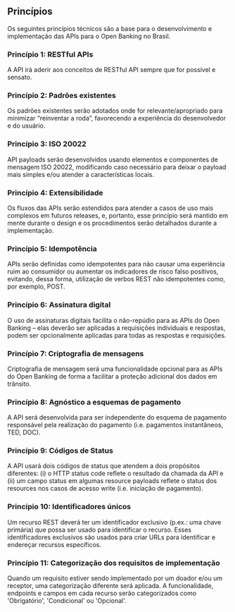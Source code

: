 ## Princípios

Os seguintes princípios técnicos são a base para o desenvolvimento e implementação das APIs para o Open Banking no Brasil.

### Princípio 1: RESTful APIs
A API irá aderir aos conceitos de RESTful API sempre que for possível e sensato.

### Princípio 2: Padrões existentes 
Os padrões existentes serão adotados onde for relevante/apropriado para minimizar “reinventar a roda”, favorecendo a experiência do desenvolvedor e do usuário.

### Princípio 3: ISO 20022
API payloads serão desenvolvidos usando elementos e componentes de mensagem ISO 20022, modificando caso necessário para deixar o payload mais simples e/ou atender a características locais.

### Princípio 4: Extensibilidade
Os fluxos das APIs serão estendidos para atender a casos de uso mais complexos em futuros releases, e, portanto, esse princípio será mantido em mente durante o design e os procedimentos serão detalhados durante a implementação.

### Princípio 5: Idempotência
APIs serão definidas como idempotentes para não causar uma experiência ruim ao consumidor ou aumentar os indicadores de risco falso positivos, evitando, dessa forma, utilização de verbos REST não idempotentes como, por exemplo, POST.

### Princípio 6: Assinatura digital
O uso de assinaturas digitais facilita o não-repúdio para as APIs do Open Banking – elas deverão ser aplicadas a requisições individuais e respostas, podem ser opcionalmente aplicadas para todas as respostas e requisições.

### Princípio 7: Criptografia de mensagens
Criptografia de mensagem será uma funcionalidade opcional para as APIs do Open Banking de forma a facilitar a proteção adicional dos dados em trânsito.

### Princípio 8: Agnóstico a esquemas de pagamento
A API será desenvolvida para ser independente do esquema de pagamento responsável pela realização do pagamento (i.e. pagamentos instantâneos, TED, DOC).

### Princípio 9: Códigos de Status
A API usará dois códigos de status que atendem a dois propósitos diferentes: (i) o HTTP status code reflete o resultado da chamada da API e (ii) um campo status em algumas resource payloads reflete o status dos resources nos casos de acesso write (i.e. iniciação de pagamento).

### Princípio 10: Identificadores únicos
Um recurso REST deverá ter um identificador exclusivo (p.ex.: uma chave primária) que possa ser usado para identificar o recurso. Esses identificadores exclusivos são usados para criar URLs para identificar e endereçar recursos específicos.

### Princípio 11: Categorização dos requisitos de implementação
Quando um requisito estiver sendo implementado por um doador e/ou um receptor, uma categorização diferente será aplicada. A funcionalidade, endpoints e campos em cada recurso serão categorizados como 'Obrigatório', 'Condicional' ou 'Opcional'.
